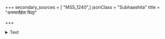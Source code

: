 +++
secondary_sources = [ "MSS_1240",]
jsonClass = "Subhaashita"
title = "अनम्यासैर्हता विद्या"

+++

<details><summary>Text</summary>

अनम्यासैर्हता विद्या नित्यहासैर्हताः स्त्रियः।  
कुबीजेन हतं क्षेत्रं भृत्यदोषैर्हता नृपाः॥
</details>
